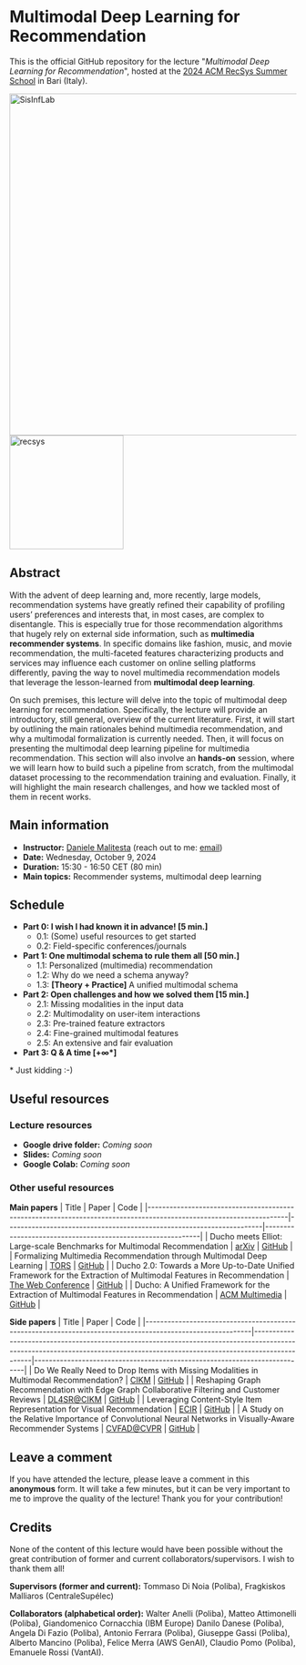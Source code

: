 # Multimodal Deep Learning for Recommendation

This is the official GitHub repository for the lecture "_Multimodal Deep Learning for Recommendation_", hosted at the [2024 ACM RecSys Summer School](https://acmrecsys.github.io/rsss2024/) in Bari (Italy).

<div>
  <img src="https://recsys.acm.org/wp-content/uploads/2023/11/RecSysBanner_1000_180.png" alt="SisInfLab" width="600">
  <img src="https://recsys.acm.org/wp-content/uploads/2020/07/Recsys-OG.png" alt="recsys" width="200">
</div>

## Abstract

With the advent of deep learning and, more recently, large models, recommendation systems have greatly refined their capability of profiling users’ preferences and interests that, in most cases, are complex to disentangle. This is especially true for those recommendation algorithms that hugely rely on external side information, such as **multimedia recommender systems**. In specific domains like fashion, music, and movie recommendation, the multi-faceted features characterizing products and services may influence each customer on online selling platforms differently, paving the way to novel multimedia recommendation models that leverage the lesson-learned from **multimodal deep learning**. 

On such premises, this lecture will delve into the topic of multimodal deep learning for recommendation. Specifically, the lecture will provide an introductory, still general, overview of the current literature. First, it will start by outlining the main rationales behind multimedia recommendation, and why a multimodal formalization is currently needed. Then, it will focus on presenting the multimodal deep learning pipeline for multimedia recommendation. This section will also involve an **hands-on** session, where we will learn how to build such a pipeline from scratch, from the multimodal dataset processing to the recommendation training and evaluation. Finally, it will highlight the main research challenges, and how we tackled most of them in recent works.

## Main information

* **Instructor:** [Daniele Malitesta](https://danielemalitesta.github.io/) (reach out to me: [email](mailto:d.malitesta@gmail.com))
* **Date:** Wednesday, October 9, 2024
* **Duration:** 15:30 - 16:50 CET (80 min)
* **Main topics:** Recommender systems, multimodal deep learning

## Schedule

* **Part 0: I wish I had known it in advance! [5 min.]**
  * 0.1: (Some) useful resources to get started
  * 0.2: Field-specific conferences/journals
* **Part 1: One multimodal schema to rule them all [50 min.]**
  * 1.1: Personalized (multimedia) recommendation
  * 1.2: Why do we need a schema anyway?
  * 1.3: **[Theory + Practice]** A unified multimodal schema
* **Part 2: Open challenges and how we solved them [15 min.]**
  * 2.1: Missing modalities in the input data
  * 2.2: Multimodality on user-item interactions
  * 2.3: Pre-trained feature extractors
  * 2.4: Fine-grained multimodal features
  * 2.5: An extensive and fair evaluation
* **Part 3: Q & A time [+∞\*]**

\* Just kidding :-) 

## Useful resources

### Lecture resources
* **Google drive folder:** _Coming soon_
* **Slides:** _Coming soon_
* **Google Colab:** _Coming soon_

### Other useful resources

**Main papers**
| Title                                                                                                              | Paper                                                                | Code                                                       |
|--------------------------------------------------------------------------------------------------------------------|----------------------------------------------------------------------|------------------------------------------------------------|
| Ducho meets Elliot: Large-scale Benchmarks for Multimodal Recommendation                                           | [arXiv](https://arxiv.org/abs/2409.15857)                            | [GitHub](https://github.com/sisinflab/Ducho-meets-Elliot)  |
| Formalizing Multimedia Recommendation through Multimodal Deep Learning                                             | [TORS](https://dl.acm.org/doi/10.1145/3662738)                       | [GitHub](https://github.com/sisinflab/Formal-MultiMod-Rec) |
| Ducho 2.0: Towards a More Up-to-Date Unified Framework for the Extraction of Multimodal Features in Recommendation | [The Web Conference](https://dl.acm.org/doi/10.1145/3589335.3651440) | [GitHub](https://github.com/sisinflab/Ducho)               |
| Ducho: A Unified Framework for the Extraction of Multimodal Features in Recommendation                             | [ACM Multimedia](https://dl.acm.org/doi/10.1145/3581783.3613458)     | [GitHub](https://github.com/sisinflab/Ducho)               |

**Side papers**
| Title                                                                                                     | Paper                                                                                                                                                                       | Code                                                                      |
|-----------------------------------------------------------------------------------------------------------|-----------------------------------------------------------------------------------------------------------------------------------------------------------------------------|---------------------------------------------------------------------------|
| Do We Really Need to Drop Items with Missing Modalities in Multimodal Recommendation?                     | [CIKM](https://arxiv.org/abs/2408.11767)                                                                                                                                    | [GitHub](https://github.com/sisinflab/Graph-Missing-Modalities)           |
| Reshaping Graph Recommendation with Edge Graph Collaborative Filtering and Customer Reviews               | [DL4SR@CIKM](https://ceur-ws.org/Vol-3317/Paper7.pdf)                                                                                                                       | [GitHub](https://github.com/sisinflab/Edge-Graph-Collaborative-Filtering) |
| Leveraging Content-Style Item Representation for Visual Recommendation                                    | [ECIR](https://www.researchgate.net/publication/359723533_Leveraging_Content-Style_Item_Representation_for_Visual_Recommendationf)                                          | [GitHub](https://github.com/sisinflab/Content-Style-VRSs)                              |
| A Study on the Relative Importance of Convolutional Neural Networks in Visually-Aware Recommender Systems | [CVFAD@CVPR](https://openaccess.thecvf.com/content/CVPR2021W/CVFAD/papers/Deldjoo_A_Study_on_the_Relative_Importance_of_Convolutional_Neural_Networks_CVPRW_2021_paper.pdf) | [GitHub](https://github.com/sisinflab/CNNs-in-VRSs)                       |

## Leave a comment
If you have attended the lecture, please leave a comment in this **anonymous** form. It will take a few minutes, but it can be very important to me to improve the quality of the lecture! Thank you for your contribution!

## Credits

None of the content of this lecture would have been possible without the great contribution of former and current collaborators/supervisors. I wish to thank them all!

**Supervisors (former and current):** Tommaso Di Noia (Poliba), Fragkiskos Malliaros (CentraleSupélec)

**Collaborators (alphabetical order):** Walter Anelli (Poliba), Matteo Attimonelli (Poliba), Giandomenico Cornacchia (IBM Europe) Danilo Danese (Poliba), Angela Di Fazio (Poliba), Antonio Ferrara (Poliba), Giuseppe Gassi (Poliba), Alberto Mancino (Poliba), Felice Merra (AWS GenAI), Claudio Pomo (Poliba), Emanuele Rossi (VantAI).
